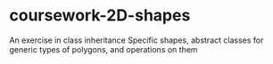 # coursework-2D-shapes

An exercise in class inheritance
Specific shapes, abstract classes for generic types of polygons, and operations on them
